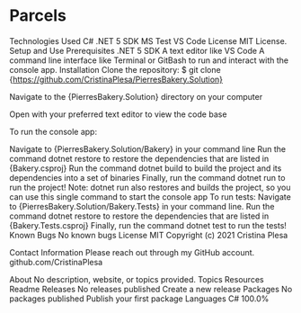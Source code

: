 # Parcels

#### 

Technologies Used
C#
.NET 5 SDK
MS Test
VS Code
License
MIT License.
Setup and Use
Prerequisites
.NET 5 SDK
A text editor like VS Code
A command line interface like Terminal or GitBash to run and interact with the console app.
Installation
Clone the repository: $ git clone {https://github.com/CristinaPlesa/PierresBakery.Solution}

Navigate to the {PierresBakery.Solution} directory on your computer

Open with your preferred text editor to view the code base

To run the console app:

Navigate to {PierresBakery.Solution/Bakery} in your command line
Run the command dotnet restore to restore the dependencies that are listed in {Bakery.csproj}
Run the command dotnet build to build the project and its dependencies into a set of binaries
Finally, run the command dotnet run to run the project!
Note: dotnet run also restores and builds the project, so you can use this single command to start the console app
To run tests:
Navigate to {PierresBakery.Solution/Bakery.Tests} in your command line.
Run the command dotnet restore to restore the dependencies that are listed in {Bakery.Tests.csproj}
Finally, run the command dotnet test to run the tests!
Known Bugs
No known bugs
License
MIT Copyright (c) 2021 Cristina Plesa

Contact Information
Please reach out through my GitHub account. github.com/CristinaPlesa

About
No description, website, or topics provided.
Topics
Resources
 Readme
Releases
No releases published
Create a new release
Packages
No packages published
Publish your first package
Languages
C#
100.0%
